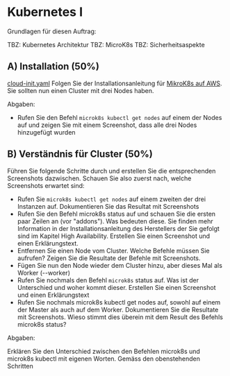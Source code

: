 # Kubernetes I

Grundlagen für diesen Auftrag:

TBZ: Kubernetes Architektur
TBZ: MicroK8s
TBZ: Sicherheitsaspekte


## A) Installation (50%)
[cloud-init.yaml](./microk8s.yaml)
Folgen Sie der Installationsanleitung für [MikroK8s auf AWS](https://gitlab.com/ch-tbz-it/Stud/m347/-/tree/main/Kubernetes/microk8s). Sie sollten nun einen Cluster mit drei Nodes haben.

Abgaben:

- Rufen Sie den Befehl `microk8s kubectl get nodes` auf einem der Nodes auf und zeigen Sie mit einem Screenshot, dass alle drei Nodes hinzugefügt wurden


## B) Verständnis für Cluster (50%)
Führen Sie folgende Schritte durch und erstellen Sie die entsprechenden Screenshots dazwischen. Schauen Sie also zuerst nach, welche Screenshots erwartet sind:

- Rufen Sie `microk8s kubectl get nodes` auf einem zweiten der drei Instanzen auf. Dokumentieren Sie das Resultat mit Screenshots
- Rufen Sie den Befehl microk8s status auf und schauen Sie die ersten paar Zeilen an (vor "addons"). Was bedeuten diese. Sie finden mehr Information in der Installationsanleitung des Herstellers der Sie gefolgt sind im Kapitel High Availability. Erstellen Sie einen Screenshot und einen Erklärungstext.
- Entfernen Sie einen Node vom Cluster. Welche Befehle müssen Sie aufrufen? Zeigen Sie die Resultate der Befehle mit Screenshots.
- Fügen Sie nun den Node wieder dem Cluster hinzu, aber dieses Mal als Worker (--worker)
- Rufen Sie nochmals den Befehl `microk8s` status auf. Was ist der Unterschied und woher kommt dieser. Erstellen Sie einen Screenshot und einen Erklärungstext
- Rufen Sie nochmals microk8s kubectl get nodes auf, sowohl auf einem der Master als auch auf dem Worker. Dokumentieren Sie die Resultate mit Screenshots. Wieso stimmt dies überein  mit dem Result des Befehls microk8s status?

Abgaben:

Erklären Sie den Unterschied zwischen den Befehlen microk8s und microk8s kubectl mit eigenen Worten.
Gemäss den obenstehenden Schritten